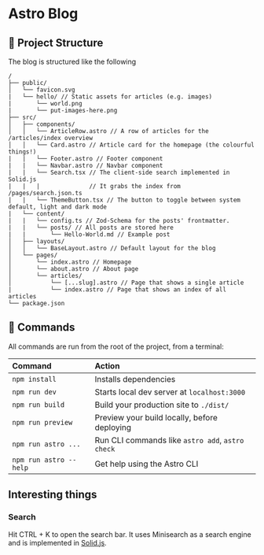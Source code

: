 # Astro Blog


## 🚀 Project Structure

The blog is structured like the following

```
/
├── public/
│   └── favicon.svg
|   └── hello/ // Static assets for articles (e.g. images)
|       └── world.png
|       └── put-images-here.png
├── src/
│   ├── components/
│   │   └── ArticleRow.astro // A row of articles for the /articles/index overview
│   │   └── Card.astro // Article card for the homepage (the colourful things!)
|   |   └── Footer.astro // Footer component
|   |   └── Navbar.astro // Navbar component
|   |   └── Search.tsx // The client-side search implemented in Solid.js
|   |   |              // It grabs the index from /pages/search.json.ts
|   |   └── ThemeButton.tsx // The button to toggle between system default, light and dark mode
|   └── content/ 
|   |   └── config.ts // Zod-Schema for the posts' frontmatter.
|   |   └── posts/ // All posts are stored here
|   |       └── Hello-World.md // Example post
│   ├── layouts/
│   │   └── BaseLayout.astro // Default layout for the blog
│   └── pages/
│       └── index.astro // Homepage
│       └── about.astro // About page
│       └── articles/
│           └── [...slug].astro // Page that shows a single article
|           └── index.astro // Page that shows an index of all articles
└── package.json
```

## 🧞 Commands

All commands are run from the root of the project, from a terminal:

| Command                | Action                                           |
| :--------------------- | :----------------------------------------------- |
| `npm install`          | Installs dependencies                            |
| `npm run dev`          | Starts local dev server at `localhost:3000`      |
| `npm run build`        | Build your production site to `./dist/`          |
| `npm run preview`      | Preview your build locally, before deploying     |
| `npm run astro ...`    | Run CLI commands like `astro add`, `astro check` |
| `npm run astro --help` | Get help using the Astro CLI                     |

## Interesting things

### Search

Hit CTRL + K to open the search bar. It uses Minisearch as a search engine and is implemented in [Solid.js](https://www.solidjs.com/).
